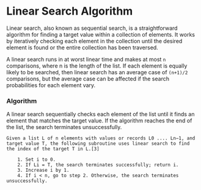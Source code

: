 # Linear Search Algorithm
Linear search, also known as sequential search, is a straightforward algorithm for finding a target value within a collection of elements. It works by iteratively checking each element in the collection until the desired element is found or the entire collection has been traversed.

A linear search runs in at worst linear time and makes at most `n` comparisons, where n is the length of the list. If each element is equally likely to be searched, then linear search has an average case of 
`(n+1)/2` comparisons, but the average case can be affected if the search probabilities for each element vary.

### Algorithm
A linear search sequentially checks each element of the list until it finds an element that matches the target value. If the algorithm reaches the end of the list, the search terminates unsuccessfully.

```
Given a list L of n elements with values or records L0 .... Ln−1, and target value T, the following subroutine uses linear search to find the index of the target T in L.[3]

    1. Set i to 0.
    2. If Li = T, the search terminates successfully; return i.
    3. Increase i by 1.
    4. If i < n, go to step 2. Otherwise, the search terminates unsuccessfully.
```

